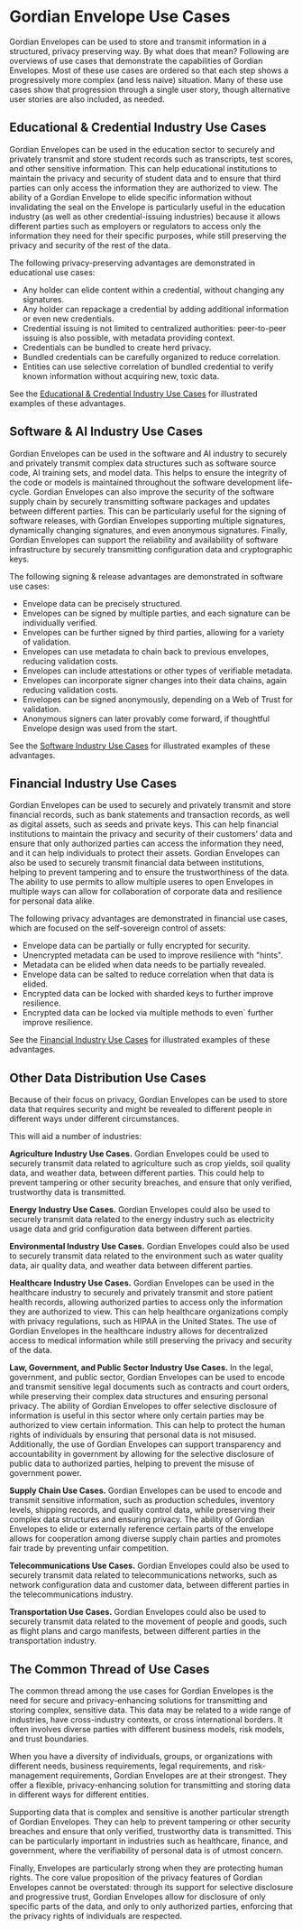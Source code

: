 # Gordian Envelope Use Cases

Gordian Envelopes can be used to store and transmit information in a structured, privacy preserving way. By what does that mean? Following are overviews of use cases that demonstrate the capabilities of Gordian Envelopes. Most of these use cases are ordered so that each step shows a progressively more complex (and less naive) situation. Many of these use cases show that progression through a single user story, though alternative user stories are also included, as needed.

## Educational & Credential Industry Use Cases

Gordian Envelopes can be used in the education sector to securely and privately transmit and store student records such as transcripts, test scores, and other sensitive information. This can help educational institutions to maintain the privacy and security of student data and to ensure that third parties can only access the information they are authorized to view. The ability of a Gordian Envelope to elide specific information without invalidating the seal on the Envelope is particularly useful in the education industry (as well as other credential-issuing industries) because it allows different parties such as employers or regulators to access only the information they need for their specific purposes, while still preserving the privacy and security of the rest of the data.

The following privacy-preserving advantages are demonstrated in educational use cases:

* Any holder can elide content within a credential, without changing any signatures.
* Any holder can repackage a credential by adding additional information or even new credentials.
* Credential issuing is not limited to centralized authorities: peer-to-peer issuing is also possible, with metadata providing context.
* Credentials can be bundled to create herd privacy.
* Bundled credentials can be carefully organized to reduce correlation.
* Entities can use selective correlation of bundled credential to verify known information without acquiring new, toxic data.

See the [Educational & Credential Industry Use Cases](https://github.com/BlockchainCommons/Gordian/blob/master/Docs/Envelope-Use-Cases-Educational.md) for illustrated examples of these advantages.

## Software & AI Industry Use Cases

Gordian Envelopes can be used in the software and AI industry to securely and privately transmit complex data structures such as software source code, AI training sets, and model data. This helps to ensure the integrity of the code or models is maintained throughout the software development life-cycle. Gordian Envelopes can also improve the security of the software supply chain by securely transmitting software packages and updates between different parties. This can be particularly useful for the signing of software releases, with Gordian Envelopes supporting multiple signatures, dynamically changing signatures, and even anonymous signatures. Finally, Gordian Envelopes can support the reliability and availability of software infrastructure by securely transmitting configuration data and cryptographic keys.

The following signing & release advantages are demonstrated in software use cases:

* Envelope data can be precisely structured.
* Envelopes can be signed by multiple parties, and each signature can be individually verified.
* Envelopes can be further signed by third parties, allowing for a variety of validation.
* Envelopes can use metadata to chain back to previous envelopes, reducing validation costs.
* Envelopes can include attestations or other types of verifiable metadata.
* Envelopes can incorporate signer changes into their data chains, again reducing validation costs.
* Envelopes can be signed anonymously, depending on a Web of Trust for validation.
* Anonymous signers can later provably come forward, if thoughtful Envelope design was used from the start.

See the [Software Industry Use Cases](https://github.com/BlockchainCommons/Gordian/blob/master/Docs/Envelope-Use-Cases-Software.md) for illustrated examples of these advantages.

## Financial Industry Use Cases

Gordian Envelopes can be used to securely and privately transmit and store financial records, such as bank statements and transaction records, as well as digital assets, such as seeds and private keys. This can help financial institutions to maintain the privacy and security of their customers' data and ensure that only authorized parties can access the information they need, and it can help individuals to protect their assets. Gordian Envelopes can also be used to securely transmit financial data between institutions, helping to prevent tampering and to ensure the trustworthiness of the data. The ability to use permits to allow multiple useres to open Envelopes in multiple ways can allow for collaboration of corporate data and resilience for personal data alike. 

The following privacy advantages are demonstrated in financial use cases, which are focused on the self-sovereign control of assets:

* Envelope data can be partially or fully encrypted for security.
* Unencrypted metadata can be used to improve resilience with "hints".
* Metadata can be elided when data needs to be partially revealed.
* Envelope data can be salted to reduce correlation when that data is elided.
* Encrypted data can be locked with sharded keys to further improve resilience.
* Encrypted data can be locked via multiple methods to even` further improve resilience.

See the [Financial Industry Use Cases](https://github.com/BlockchainCommons/Gordian/blob/master/Docs/Envelope-Use-Cases-Assets.md) for illustrated examples of these advantages.

## Other Data Distribution Use Cases

Because of their focus on privacy, Gordian Envelopes can be used to store data that requires security and might be revealed to different people in different ways under different circumstances.

This will aid a number of industries:

**Agriculture Industry Use Cases.** Gordian Envelopes could be used to securely transmit data related to agriculture such as crop yields, soil quality data, and weather data, between different parties. This could help to prevent tampering or other security breaches, and ensure that only verified, trustworthy data is transmitted.

**Energy Industry Use Cases.** Gordian Envelopes could also be used to securely transmit data related to the energy industry such as electricity usage data and grid configuration data between different parties.

**Environmental Industry Use Cases.** Gordian Envelopes could also be used to securely transmit data related to the environment such as water quality data, air quality data, and weather data between different parties.

**Healthcare Industry Use Cases.** Gordian Envelopes can be used in the healthcare industry to securely and privately transmit and store patient health records, allowing authorized parties to access only the information they are authorized to view. This can help healthcare organizations comply with privacy regulations, such as HIPAA in the United States. The use of Gordian Envelopes in the healthcare industry allows for decentralized access to medical information while still preserving the privacy and security of the data.

**Law, Government, and Public Sector Industry Use Cases.** In the legal, government, and public sector, Gordian Envelopes can be used to encode and transmit sensitive legal documents such as contracts and court orders, while preserving their complex data structures and ensuring personal privacy. The ability of Gordian Envelopes to offer selective disclosure of information is useful in this sector where only certain parties may be authorized to view certain information. This can help to protect the human rights of individuals by ensuring that personal data is not misused. Additionally, the use of Gordian Envelopes can support transparency and accountability in government by allowing for the selective disclosure of public data to authorized parties, helping to prevent the misuse of government power.

**Supply Chain Use Cases.** Gordian Envelopes can be used to encode and transmit sensitive information, such as production schedules, inventory levels, shipping records, and quality control data, while preserving their complex data structures and ensuring privacy. The ability of Gordian Envelopes to elide or externally reference certain parts of the envelope allows for cooperation among diverse supply chain parties and promotes fair trade by preventing unfair competition. 

**Telecommunications Use Cases.** Gordian Envelopes could also be used to securely transmit data related to telecommunications networks, such as network configuration data and customer data, between different parties in the telecommunications industry.

**Transportation Use Cases.** Gordian Envelopes could also be used to securely transmit data related to the movement of people and goods, such as flight plans and cargo manifests, between different parties in the transportation industry. 

## The Common Thread of Use Cases

The common thread among the use cases for Gordian Envelopes is the need for secure and privacy-enhancing solutions for transmitting and storing complex, sensitive data. This data may be related to a wide range of industries, have cross-industry contexts, or cross international borders. It often involves diverse parties with different business models, risk models, and trust boundaries.

When you have a diversity of individuals, groups, or organizations with different needs, business requirements, legal requirements, and risk-management requirements, Gordian Envelopes are at their strongest. They offer a flexible, privacy-enhancing solution for transmitting and storing data in different ways for different entities.

Supporting data that is complex and sensitive is another particular strength of Gordian Envelopes. They can help to prevent tampering or other security breaches and ensure that only verified, trustworthy data is transmitted. This can be particularly important in industries such as healthcare, finance, and government, where the verifiability of personal data is of utmost concern.

Finally, Envelopes are particularly strong when they are protecting human rights. The core value proposition of the privacy features of Gordian Envelopes cannot be overstated: through its support for selective disclosure and progressive trust, Gordian Envelopes allow for disclosure of only specific parts of the data, and only to only authorized parties, enforcing that the privacy rights of individuals are respected.



